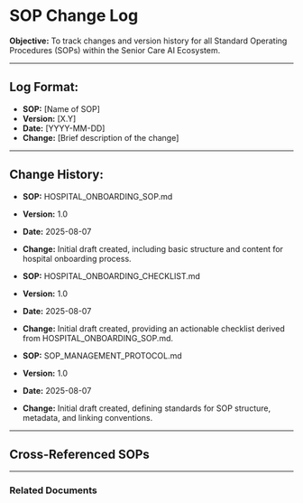 # SOP Change Log

**Objective:** To track changes and version history for all Standard Operating Procedures (SOPs) within the Senior Care AI Ecosystem.

---

## Log Format:

*   **SOP:** [Name of SOP]
*   **Version:** [X.Y]
*   **Date:** [YYYY-MM-DD]
*   **Change:** [Brief description of the change]

---

## Change History:

*   **SOP:** HOSPITAL_ONBOARDING_SOP.md
*   **Version:** 1.0
*   **Date:** 2025-08-07
*   **Change:** Initial draft created, including basic structure and content for hospital onboarding process.

*   **SOP:** HOSPITAL_ONBOARDING_CHECKLIST.md
*   **Version:** 1.0
*   **Date:** 2025-08-07
*   **Change:** Initial draft created, providing an actionable checklist derived from HOSPITAL_ONBOARDING_SOP.md.

*   **SOP:** SOP_MANAGEMENT_PROTOCOL.md
*   **Version:** 1.0
*   **Date:** 2025-08-07
*   **Change:** Initial draft created, defining standards for SOP structure, metadata, and linking conventions.


---

## Cross-Referenced SOPs



---

### Related Documents

